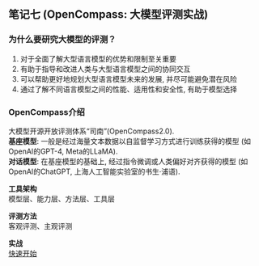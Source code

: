 ## 笔记七 (OpenCompass: 大模型评测实战)

### 为什么要研究大模型的评测？
1. 对于全面了解大型语言模型的优势和限制至关重要
2. 有助于指导和改进人类与大型语言模型之间的协同交互
3. 可以帮助更好地规划大型语言模型未来的发展, 并尽可能避免潜在风险
4. 通过了解不同语言模型之间的性能、适用性和安全性, 有助于模型选择

### OpenCompass介绍
大模型开源开放评测体系“司南”(OpenCompass2.0).\
**基座模型**: 一般是经过海量文本数据以自监督学习方式进行训练获得的模型 (如OpenAI的GPT-4, Meta的LLaMA).\
**对话模型**: 在基座模型的基础上, 经过指令微调或人类偏好对齐获得的模型 (如OpenAI的ChatGPT, 上海人工智能实验室的书生·浦语).

**工具架构**\
模型层、能力层、方法层、工具层

**评测方法**\
客观评测、主观评测

**实战**\
[快速开始](https://github.com/InternLM/Tutorial/blob/camp2/opencompass/readme.md#快速开始)
